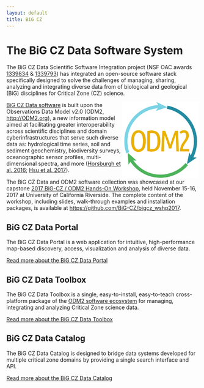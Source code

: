 ```yaml
---
layout: default
title: BiG CZ
---
```

# The BiG CZ Data Software System

The BiG CZ Data Scientific Software Integration project (NSF OAC awards [1339834](https://www.nsf.gov/awardsearch/showAward?AWD_ID=1339834) & [1339793](https://www.nsf.gov/awardsearch/showAward?AWD_ID=1339793)) has integrated an open-source software stack specifically designed to solve the challenges of managing, sharing, analyzing and integrating diverse data from of biological and geological (BiG) disciplines for Critical Zone (CZ) science.

<img src="https://raw.githubusercontent.com/BiG-CZ/bigcz.org/master/assets/img/ODM2-logo-draft1_web_square.png" align="right" width="200">

[BiG CZ Data software](https://github.com/BiG-CZ) is built upon the Observations Data Model v2.0 (ODM2, <http://ODM2.org>), a new information model aimed at facilitating greater interoperability across scientific disciplines and domain cyberinfrastructures that serve such diverse data as: hydrological time series, soil and sediment geochemistry, biodiversity surveys, oceanographic sensor profiles, multi-dimensional spectra, and more ([Horsburgh et al. 2016](http://dx.doi.org/10.1016/j.envsoft.2016.01.010); [Hsu et al. 2017](http://dx.doi.org/10.5334/dsj-2017-004)).

The BiG CZ Data and ODM2 software collection was showcased at our capstone [2017 BiG-CZ / ODM2 Hands-On Workshop](https://github.com/BiG-CZ/bigcz_wshp2017), held November 15-16, 2017 at University of California Riverside. The complete content of the workshop, including slides, walk-through examples and installation packages, is available at https://github.com/BiG-CZ/bigcz_wshp2017.

## BiG CZ Data Portal

The BiG CZ Data Portal is a web application for intuitive, high-performance map-based discovery, access, visualization and analysis of diverse data.

[Read more about the BiG CZ Data Portal](portal.html)

## BiG CZ Data Toolbox

The BiG CZ Data Toolbox is a single, easy-to-install, easy-to-teach cross-platform package of the [ODM2 software ecosystem](https://github.com/ODM2/odm2-software-ecosystem) for managing, integrating and analyzing Critical Zone science data.

[Read more about the BiG CZ Data Toolbox](toolbox.html)

## BiG CZ Data Catalog

The BiG CZ Data Catalog is designed to bridge data systems developed for multiple critical zone domains by providing a single search interface and API.

[Read more about the BiG CZ Data Catalog](catalog.html)
